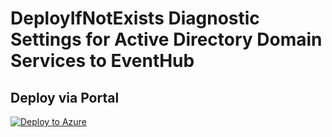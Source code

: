 # DeployIfNotExists Diagnostic Settings for Active Directory Domain Services to EventHub


## Deploy via Portal

[![Deploy to Azure](http://azuredeploy.net/deploybutton.png)](https://portal.azure.com/#blade/Microsoft_Azure_Policy/CreatePolicyDefinitionBlade/uri/https%3A%2F%2Fraw.githubusercontent.com%2Fsixtencyber%2FAzure-Policies%2Fmain%2FEventHub%2Fcdn-endpoint-to-eventhub%2Fdeploy-diagnostic-settings-cdnEndpoint-to-eventhub.json)

